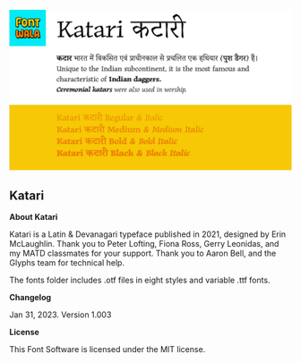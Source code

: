 ![Katari](https://github.com/fontwala/Katari/blob/main/documentation/Katari_Github_graphic.png)
## Katari

**About Katari**

Katari is a Latin & Devanagari typeface published in 2021, designed by Erin McLaughlin. Thank you to Peter Lofting, Fiona Ross, Gerry Leonidas, and my MATD classmates for your support. Thank you to Aaron Bell, and the Glyphs team for technical help.

The fonts folder includes .otf files in eight styles and variable .ttf fonts.

**Changelog**

Jan 31, 2023. Version 1.003

**License**

This Font Software is licensed under the MIT license.

